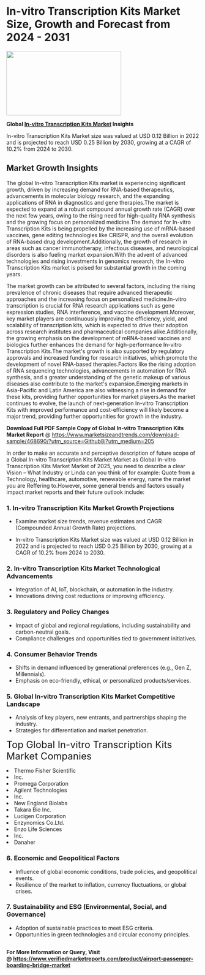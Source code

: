 <H1>In-vitro Transcription Kits Market Size, Growth and Forecast from 2024 - 2031</H1><img class="aligncenter size-medium wp-image-584254" src="https://thirdeyenews.in/wp-content/uploads/2024/09/Global-Market-Research-300x168.jpeg" alt="" width="300" height="168" /><p><strong>Global&nbsp;<a href="https://www.marketsizeandtrends.com/download-sample/468690/?utm_source=Github8j?utm_medium=205">In-vitro Transcription Kits Market</a> Insights</strong></p><p>In-vitro Transcription Kits Market size was valued at USD 0.12 Billion in 2022 and is projected to reach USD 0.25 Billion by 2030, growing at a CAGR of 10.2% from 2024 to 2030.</p><p><h2>Market Growth Insights</h2> <p>The global In-vitro Transcription Kits market is experiencing significant growth, driven by increasing demand for RNA-based therapeutics, advancements in molecular biology research, and the expanding applications of RNA in diagnostics and gene therapies.The market is expected to expand at a robust compound annual growth rate (CAGR) over the next few years, owing to the rising need for high-quality RNA synthesis and the growing focus on personalized medicine.The demand for In-vitro Transcription Kits is being propelled by the increasing use of mRNA-based vaccines, gene editing technologies like CRISPR, and the overall evolution of RNA-based drug development.Additionally, the growth of research in areas such as cancer immunotherapy, infectious diseases, and neurological disorders is also fueling market expansion.With the advent of advanced technologies and rising investments in genomics research, the In-vitro Transcription Kits market is poised for substantial growth in the coming years.</p> <p>The market growth can be attributed to several factors, including the rising prevalence of chronic diseases that require advanced therapeutic approaches and the increasing focus on personalized medicine.In-vitro transcription is crucial for RNA research applications such as gene expression studies, RNA interference, and vaccine development.Moreover, key market players are continuously improving the efficiency, yield, and scalability of transcription kits, which is expected to drive their adoption across research institutes and pharmaceutical companies alike.Additionally, the growing emphasis on the development of mRNA-based vaccines and biologics further enhances the demand for high-performance In-vitro Transcription Kits.The market's growth is also supported by regulatory approvals and increased funding for research initiatives, which promote the development of novel RNA-based therapies.Factors like the rising adoption of RNA sequencing technologies, advancements in automation for RNA synthesis, and a greater understanding of the genetic makeup of various diseases also contribute to the market's expansion.Emerging markets in Asia-Pacific and Latin America are also witnessing a rise in demand for these kits, providing further opportunities for market players.As the market continues to evolve, the launch of next-generation In-vitro Transcription Kits with improved performance and cost-efficiency will likely become a major trend, providing further opportunities for growth in the industry.</p> <p><span class=""><strong>Download Full PDF Sample Copy of Global In-vitro Transcription Kits Market Report</strong> @ <a href="https://www.marketsizeandtrends.com/download-sample/468690/?utm_source=Github8j?utm_medium=205" target="_blank">https://www.marketsizeandtrends.com/download-sample/468690/?utm_source=Github8j?utm_medium=205</a></span></p><p>In order to make an accurate and perceptive description of future scope of a Global&nbsp;In-vitro Transcription Kits Market Market as Global&nbsp;In-vitro Transcription Kits Market Market of 2025, you need to describe a clear Vision &ndash; What Industry or Linda can you think of for example: Quote from a Technology, healthcare, automotive, renewable energy, name the market you are Reffering to.However, some general trends and factors usually impact market reports and their future outlook include:</p><h3>1.&nbsp;<strong>In-vitro Transcription Kits Market Growth Projections</strong></h3><ul><li>Examine market size trends, revenue estimates and CAGR (Compounded Annual Growth Rate) projections.</li><li><p>In-vitro Transcription Kits Market size was valued at USD 0.12 Billion in 2022 and is projected to reach USD 0.25 Billion by 2030, growing at a CAGR of 10.2% from 2024 to 2030.</p></li></ul><h3>2.&nbsp;<strong>In-vitro Transcription Kits Market Technological Advancements</strong></h3><ul><li>Integration of AI, IoT, blockchain, or automation in the industry.</li><li>Innovations driving cost reductions or improving efficiency.</li></ul><h3>3.&nbsp;<strong>Regulatory and Policy Changes</strong></h3><ul><li>Impact of global and regional regulations, including sustainability and carbon-neutral goals.</li><li>Compliance challenges and opportunities tied to government initiatives.</li></ul><h3>4.&nbsp;<strong>Consumer Behavior Trends</strong></h3><ul><li>Shifts in demand influenced by generational preferences (e.g., Gen Z, Millennials).</li><li>Emphasis on eco-friendly, ethical, or personalized products/services.</li></ul><h3>5.&nbsp;<strong>Global In-vitro Transcription Kits Market Competitive Landscape</strong></h3><ul><li>Analysis of key players, new entrants, and partnerships shaping the industry.</li><li>Strategies for differentiation and market penetration.</li></ul><p data-pm-slice="1 1 []"><span style="color: inherit; font-family: inherit; font-size: 25px;">Top Global In-vitro Transcription Kits Market Companies</span></p><div class="" data-test-id=""><p><li>Thermo Fisher Scientific</li><li> Inc.</li><li> Promega Corporation</li><li> Agilent Technologies</li><li> Inc.</li><li> New England Biolabs</li><li> Takara Bio Inc.</li><li> Lucigen Corporation</li><li> Enzynomics Co.Ltd.</li><li> Enzo Life Sciences</li><li> Inc.</li><li> Danaher</li></p></div><h3>6.&nbsp;<strong>Economic and Geopolitical Factors</strong></h3><ul><li>Influence of global economic conditions, trade policies, and geopolitical events.</li><li>Resilience of the market to inflation, currency fluctuations, or global crises.</li></ul><h3>7.&nbsp;<strong>Sustainability and ESG (Environmental, Social, and Governance)</strong></h3><ul><li>Adoption of sustainable practices to meet ESG criteria.</li><li>Opportunities in green technologies and circular economy principles.</li></ul><h2><strong style="font-size: 14px;">For More Information or Query, Visit @&nbsp;</strong><a style="background-color: #ffffff; font-size: 14px;" href="https://www.marketsizeandtrends.com/report/in-vitro-transcription-kits-market/" target="_blank">https://www.verifiedmarketreports.com/product/airport-passenger-boarding-bridge-market</a></h2>